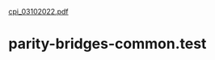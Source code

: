 [cpi_03102022.pdf](https://github.com/EquityTrustBankxFether0xLba0Ethplorer/parity-bridges-common.test/files/8226462/cpi_03102022.pdf)
# parity-bridges-common.test
